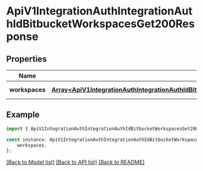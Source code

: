 # ApiV1IntegrationAuthIntegrationAuthIdBitbucketWorkspacesGet200Response


## Properties

Name | Type | Description | Notes
------------ | ------------- | ------------- | -------------
**workspaces** | [**Array&lt;ApiV1IntegrationAuthIntegrationAuthIdBitbucketWorkspacesGet200ResponseWorkspacesInner&gt;**](ApiV1IntegrationAuthIntegrationAuthIdBitbucketWorkspacesGet200ResponseWorkspacesInner.md) |  | [default to undefined]

## Example

```typescript
import { ApiV1IntegrationAuthIntegrationAuthIdBitbucketWorkspacesGet200Response } from './api';

const instance: ApiV1IntegrationAuthIntegrationAuthIdBitbucketWorkspacesGet200Response = {
    workspaces,
};
```

[[Back to Model list]](../README.md#documentation-for-models) [[Back to API list]](../README.md#documentation-for-api-endpoints) [[Back to README]](../README.md)
